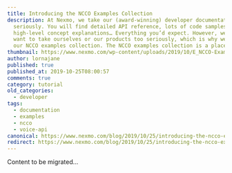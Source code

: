 ```yaml
---
title: Introducing the NCCO Examples Collection
description: At Nexmo, we take our (award-winning) developer documentation very
  seriously. You will find detailed API reference, lots of code samples,
  high-level concept explanations… Everything you’d expect. However, we don’t
  want to take ourselves or our products too seriously, which is why we shared
  our NCCO examples collection. The NCCO examples collection is a place for […]
thumbnail: https://www.nexmo.com/wp-content/uploads/2019/10/E_NCCO-Examples_1200x600.png
author: lornajane
published: true
published_at: 2019-10-25T08:00:57
comments: true
category: tutorial
old_categories:
  - developer
tags:
  - documentation
  - examples
  - ncco
  - voice-api
canonical: https://www.nexmo.com/blog/2019/10/25/introducing-the-ncco-examples-collection-dr
redirect: https://www.nexmo.com/blog/2019/10/25/introducing-the-ncco-examples-collection-dr
---
```

Content to be migrated...